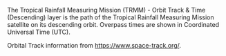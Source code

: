 The Tropical Rainfall Measuring Mission (TRMM) - Orbit Track & Time (Descending) layer is the path of the Tropical Rainfall Measuring Mission satellite on its descending orbit. Overpass times are shown in Coordinated Universal Time (UTC).

Orbital Track information from <https://www.space-track.org/>.
